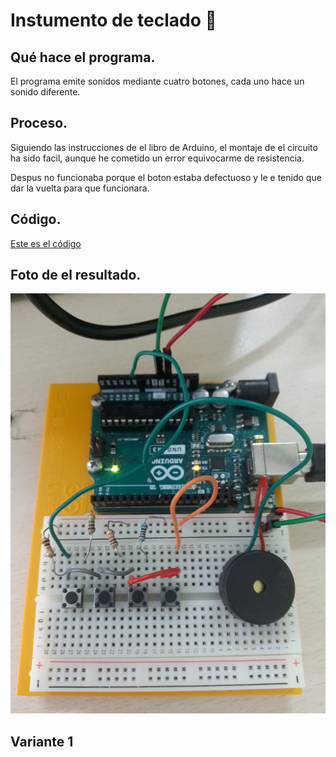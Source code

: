 # Instumento de teclado 🎹

## Qué hace el programa.

El programa emite sonidos mediante cuatro botones, cada uno hace un sonido diferente.

## Proceso.

Siguiendo las instrucciones de el libro de Arduino, el montaje de el circuito ha sido facil, aunque he cometido un error equivocarme de resistencia.

Despus no funcionaba porque el boton estaba defectuoso y le e tenido que dar la vuelta para que funcionara.

## Código.
[Este es el código](https://github.com/ANGEY33/Arduino/blob/main/instrumento_de_teclado.ino)


## Foto de el resultado.
![imagen](https://github.com/ANGEY33/Arduino/blob/main/IMG_20211214_122225.jpg)

## Variante 1

